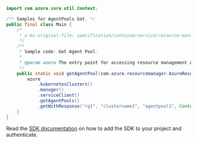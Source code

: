 ```java
import com.azure.core.util.Context;

/** Samples for AgentPools Get. */
public final class Main {
    /*
     * x-ms-original-file: specification/containerservice/resource-manager/Microsoft.ContainerService/stable/2021-10-01/examples/AgentPoolsGet.json
     */
    /**
     * Sample code: Get Agent Pool.
     *
     * @param azure The entry point for accessing resource management APIs in Azure.
     */
    public static void getAgentPool(com.azure.resourcemanager.AzureResourceManager azure) {
        azure
            .kubernetesClusters()
            .manager()
            .serviceClient()
            .getAgentPools()
            .getWithResponse("rg1", "clustername1", "agentpool1", Context.NONE);
    }
}
```

Read the [SDK documentation](https://github.com/Azure/azure-sdk-for-java/blob/azure-resourcemanager_2.12.0/sdk/resourcemanager/azure-resourcemanager/README.md) on how to add the SDK to your project and authenticate.
